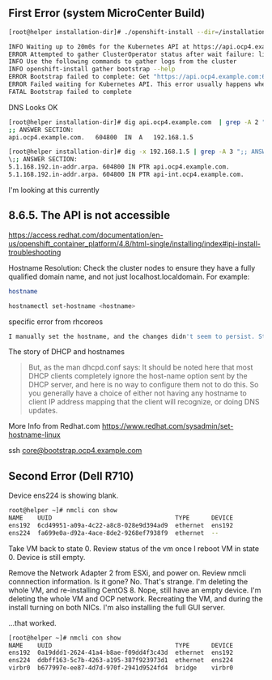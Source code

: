 
## First Error (system MicroCenter Build)
```bash
[root@helper installation-dir]# ./openshift-install --dir=/installation-dir wait-for bootstrap-complete --log-level=info

INFO Waiting up to 20m0s for the Kubernetes API at https://api.ocp4.example.com:6443... 
ERROR Attempted to gather ClusterOperator status after wait failure: listing ClusterOperator objects: Get "https://api.ocp4.example.com:6443/apis/config.openshift.io/v1/clusteroperators": dial tcp 192.168.1.5:6443: connect: no route to host 
INFO Use the following commands to gather logs from the cluster 
INFO openshift-install gather bootstrap --help    
ERROR Bootstrap failed to complete: Get "https://api.ocp4.example.com:6443/version?timeout=32s": dial tcp 192.168.1.5:6443: connect: no route to host 
ERROR Failed waiting for Kubernetes API. This error usually happens when there is a problem on the bootstrap host that prevents creating a temporary control plane. 
FATAL Bootstrap failed to complete   
```

DNS Looks OK
```bash
[root@helper installation-dir]# dig api.ocp4.example.com  | grep -A 2 ";; ANSWER SECTION:" # Should match: 192.168.1.5
;; ANSWER SECTION:
api.ocp4.example.com.	604800	IN	A	192.168.1.5

[root@helper installation-dir]# dig -x 192.168.1.5 | grep -A 3 ";; ANSWER SECTION:"
\;; ANSWER SECTION:
5.1.168.192.in-addr.arpa. 604800 IN	PTR	api.ocp4.example.com.
5.1.168.192.in-addr.arpa. 604800 IN	PTR	api-int.ocp4.example.com.
```

I'm looking at this currently

## 8.6.5. The API is not accessible

https://access.redhat.com/documentation/en-us/openshift_container_platform/4.8/html-single/installing/index#ipi-install-troubleshooting

Hostname Resolution: Check the cluster nodes to ensure they have a fully qualified domain name, and not just localhost.localdomain. For example:

```bash
hostname

hostnamectl set-hostname <hostname>

```

specific error from rhcoreos
```bash
I manually set the hostname, and the changes didn't seem to persist. Still same errors.read udf 192.168.1.1:44327 -> 192.168.1.1:53 no route to host.
```

The story of DHCP and hostnames
> But, as the man dhcpd.conf says: It should be noted here that most DHCP clients completely ignore the host-name option sent by the DHCP server, and  here is no way to configure them not to do this. So you generally have a choice of either not having any hostname to client IP address mapping that the  client will recognize, or doing DNS updates. 

More Info from Redhat.com
https://www.redhat.com/sysadmin/set-hostname-linux


ssh core@bootstrap.ocp4.example.com



## Second Error (Dell R710)

Device ens224 is showing blank.
```bash
root@helper ~]# nmcli con show
NAME    UUID                                  TYPE      DEVICE 
ens192  6cd49951-a09a-4c22-a8c8-028e9d394ad9  ethernet  ens192 
ens224  fa699e0a-d92a-4ace-8de2-9268ef7938f9  ethernet  --     
```
Take VM back to state 0.
Review status of the vm once I reboot VM in state 0.
Device is still empty.

Remove the Network Adapter 2 from ESXi, and power on. Review nmcli connnection information. Is it gone? No. That's strange.
I'm deleting the whole VM, and re-installing CentOS 8. Nope, still have an empty device.
I'm deleting the whole VM and OCP network. 
Recreating the VM, and during the install turning on both NICs. I'm also installing the full GUI server.

...that worked.

```bash
[root@helper ~]# nmcli con show
NAME    UUID                                  TYPE      DEVICE 
ens192  0a19ddd1-2624-41a4-b8ae-f09dd4f3c43d  ethernet  ens192 
ens224  ddbff163-5c7b-4263-a195-387f923973d1  ethernet  ens224 
virbr0  b677997e-ee87-4d7d-970f-2941d9524fd4  bridge    virbr0 
```


